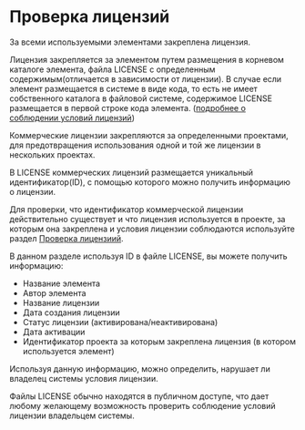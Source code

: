 # Проверка лицензий

За всеми используемыми элементами закреплена лицензия.

Лицензия закрепляется за элементом путем размещения в корневом каталоге элемента, файла LICENSE c определенным содержимым(отличается в зависимости от лицензии). В случае если элемент размещается в системе в виде кода, то есть не имеет собственного каталога в файловой системе, содержимое LICENSE размещается в первой строке кода элемента. ([подробнее о соблюдении условий лицензий](/guide/license-compliance/))

Коммерческие лицензии закрепляются за определенными проектами, для предотвращения использования одной и той же лицензии в нескольких проектах.

В LICENSE коммерческих лицензий размещается уникальный идентификатор(ID), с помощью которого можно получить информацию о лицензии.

Для проверки, что идентификатор коммерческой лицензии действительно существует и что лицензия используется в проекте, за которым она закреплена и условия лицензии соблюдаются используйте раздел [Проверка лицензиий](/guide/license-checker-page/). 

В данном разделе используя ID в файле LICENSE, вы можете получить информацию:

* Название элемента
* Автор элемента
* Название лицензии
* Дата создания лицензии
* Статус лицензии (активирована/неактивирована)
* Дата активации
* Идентификатор проекта за которым закреплена лицензия (в котором используется элемент)

Используя данную информацию, можно определить, нарушает ли владелец системы условия лицензии.

Файлы LICENSE обычно находятся в публичном доступе, что дает любому желающему возможность проверить соблюдение условий лицензии владельцем системы.